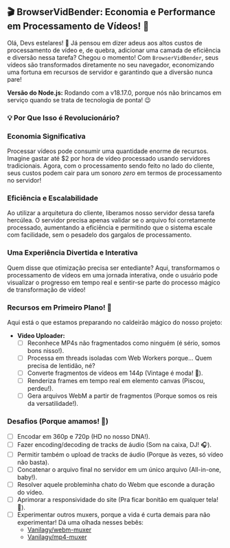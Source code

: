 ## 🎬 BrowserVidBender: Economia e Performance em Processamento de Vídeos! 🍿

Olá, Devs estelares! 🌟 Já pensou em dizer adeus aos altos custos de processamento de vídeo e, de quebra, adicionar uma camada de eficiência e diversão nessa tarefa? Chegou o momento! Com `BrowserVidBender`, seus vídeos são transformados diretamente no seu navegador, economizando uma fortuna em recursos de servidor e garantindo que a diversão nunca pare!

**Versão do Node.js:** Rodando com a v18.17.0, porque nós não brincamos em serviço quando se trata de tecnologia de ponta! 😉

### 💡 Por Que Isso é Revolucionário?

### Economia Significativa
Processar vídeos pode consumir uma quantidade enorme de recursos. Imagine gastar até $2 por hora de vídeo processado usando servidores tradicionais. Agora, com o processamento sendo feito no lado do cliente, seus custos podem cair para um sonoro *zero* em termos de processamento no servidor!

### Eficiência e Escalabilidade
Ao utilizar a arquitetura do cliente, liberamos nosso servidor dessa tarefa hercúlea. O servidor precisa apenas validar se o arquivo foi corretamente processado, aumentando a eficiência e permitindo que o sistema escale com facilidade, sem o pesadelo dos gargalos de processamento.

### Uma Experiência Divertida e Interativa
Quem disse que otimização precisa ser entediante? Aqui, transformamos o processamento de vídeos em uma jornada interativa, onde o usuário pode visualizar o progresso em tempo real e sentir-se parte do processo mágico de transformação de vídeo!

### Recursos em Primeiro Plano! 🎥
Aqui está o que estamos preparando no caldeirão mágico do nosso projeto:

- **Video Uploader:**
  - [ ] Reconhece MP4s não fragmentados como ninguém (é sério, somos bons nisso!).
  - [ ] Processa em threads isoladas com Web Workers porque... Quem precisa de lentidão, né?
  - [ ] Converte fragmentos de vídeos em 144p (Vintage é moda! 🎩).
  - [ ] Renderiza frames em tempo real em elemento canvas (Piscou, perdeu!).
  - [ ] Gera arquivos WebM a partir de fragmentos (Porque somos os reis da versatilidade!).

### Desafios (Porque amamos! 💪)
  - [ ] Encodar em 360p e 720p (HD no nosso DNA!).
  - [ ] Fazer encoding/decoding de tracks de áudio (Som na caixa, DJ! 🎧).
  - [ ] Permitir também o upload de tracks de áudio (Porque às vezes, só vídeo não basta).
  - [ ] Concatenar o arquivo final no servidor em um único arquivo (All-in-one, baby!).
  - [ ] Resolver aquele probleminha chato do Webm que esconde a duração do vídeo.
  - [ ] Aprimorar a responsividade do site (Pra ficar bonitão em qualquer tela! 📱).
  - [ ] Experimentar outros muxers, porque a vida é curta demais para não experimentar! Dá uma olhada nesses bebês:
    - [Vanilagy/webm-muxer](https://github.com/Vanilagy/webm-muxer)
    - [Vanilagy/mp4-muxer](https://github.com/Vanilagy/mp4-muxer)
